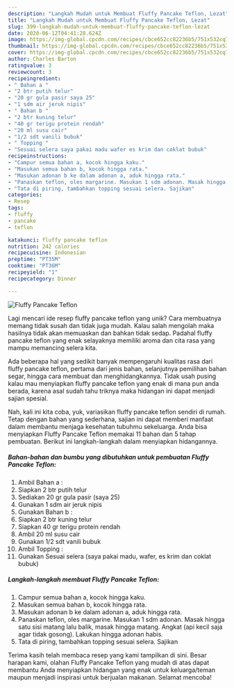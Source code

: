 ```yaml
---
description: "Langkah Mudah untuk Membuat Fluffy Pancake Teflon, Lezat"
title: "Langkah Mudah untuk Membuat Fluffy Pancake Teflon, Lezat"
slug: 399-langkah-mudah-untuk-membuat-fluffy-pancake-teflon-lezat
date: 2020-06-12T04:41:28.624Z
image: https://img-global.cpcdn.com/recipes/cbce652cc82236b5/751x532cq70/fluffy-pancake-teflon-foto-resep-utama.jpg
thumbnail: https://img-global.cpcdn.com/recipes/cbce652cc82236b5/751x532cq70/fluffy-pancake-teflon-foto-resep-utama.jpg
cover: https://img-global.cpcdn.com/recipes/cbce652cc82236b5/751x532cq70/fluffy-pancake-teflon-foto-resep-utama.jpg
author: Charles Barton
ratingvalue: 3
reviewcount: 3
recipeingredient:
- " Bahan a "
- "2 btr putih telur"
- "20 gr gula pasir saya 25"
- "1 sdm air jeruk nipis"
- " Bahan b "
- "2 btr kuning telur"
- "40 gr terigu protein rendah"
- "20 ml susu cair"
- "1/2 sdt vanili bubuk"
- " Topping "
- "Sesuai selera saya pakai madu wafer es krim dan coklat bubuk"
recipeinstructions:
- "Campur semua bahan a, kocok hingga kaku."
- "Masukan semua bahan b, kocok hingga rata."
- "Masukan adonan b ke dalam adonan a, aduk hingga rata."
- "Panaskan teflon, oles margarine. Masukan 1 sdm adonan. Masak hingga satu sisi matang lalu balik, masak hingga matang. Angkat (api kecil saja agar tidak gosong). Lakukan hingga adonan habis."
- "Tata di piring, tambahkan topping sesuai selera. Sajikan"
categories:
- Resep
tags:
- fluffy
- pancake
- teflon

katakunci: fluffy pancake teflon 
nutrition: 242 calories
recipecuisine: Indonesian
preptime: "PT35M"
cooktime: "PT36M"
recipeyield: "1"
recipecategory: Dinner

---
```



![Fluffy Pancake Teflon](https://img-global.cpcdn.com/recipes/cbce652cc82236b5/751x532cq70/fluffy-pancake-teflon-foto-resep-utama.jpg)

Lagi mencari ide resep fluffy pancake teflon yang unik? Cara membuatnya memang tidak susah dan tidak juga mudah. Kalau salah mengolah maka hasilnya tidak akan memuaskan dan bahkan tidak sedap. Padahal fluffy pancake teflon yang enak selayaknya memiliki aroma dan cita rasa yang mampu memancing selera kita.

Ada beberapa hal yang sedikit banyak mempengaruhi kualitas rasa dari fluffy pancake teflon, pertama dari jenis bahan, selanjutnya pemilihan bahan segar, hingga cara membuat dan menghidangkannya. Tidak usah pusing kalau mau menyiapkan fluffy pancake teflon yang enak di mana pun anda berada, karena asal sudah tahu triknya maka hidangan ini dapat menjadi sajian spesial.




Nah, kali ini kita coba, yuk, variasikan fluffy pancake teflon sendiri di rumah. Tetap dengan bahan yang sederhana, sajian ini dapat memberi manfaat dalam membantu menjaga kesehatan tubuhmu sekeluarga. Anda bisa menyiapkan Fluffy Pancake Teflon memakai 11 bahan dan 5 tahap pembuatan. Berikut ini langkah-langkah dalam menyiapkan hidangannya.

<!--inarticleads1-->

##### Bahan-bahan dan bumbu yang dibutuhkan untuk pembuatan Fluffy Pancake Teflon:

1. Ambil  Bahan a :
1. Siapkan 2 btr putih telur
1. Sediakan 20 gr gula pasir (saya 25)
1. Gunakan 1 sdm air jeruk nipis
1. Gunakan  Bahan b :
1. Siapkan 2 btr kuning telur
1. Siapkan 40 gr terigu protein rendah
1. Ambil 20 ml susu cair
1. Gunakan 1/2 sdt vanili bubuk
1. Ambil  Topping :
1. Gunakan Sesuai selera (saya pakai madu, wafer, es krim dan coklat bubuk)




<!--inarticleads2-->

##### Langkah-langkah membuat Fluffy Pancake Teflon:

1. Campur semua bahan a, kocok hingga kaku.
1. Masukan semua bahan b, kocok hingga rata.
1. Masukan adonan b ke dalam adonan a, aduk hingga rata.
1. Panaskan teflon, oles margarine. Masukan 1 sdm adonan. Masak hingga satu sisi matang lalu balik, masak hingga matang. Angkat (api kecil saja agar tidak gosong). Lakukan hingga adonan habis.
1. Tata di piring, tambahkan topping sesuai selera. Sajikan




Terima kasih telah membaca resep yang kami tampilkan di sini. Besar harapan kami, olahan Fluffy Pancake Teflon yang mudah di atas dapat membantu Anda menyiapkan hidangan yang enak untuk keluarga/teman maupun menjadi inspirasi untuk berjualan makanan. Selamat mencoba!
